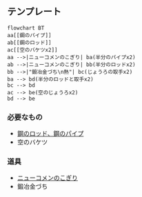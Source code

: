 ## テンプレート
```mermaid
flowchart BT
aa[[鋼のパイプ]]
ab[[鋼のロッド]]
ac[[空のバケツx2]]
aa -->|ニューコメンのこぎり| ba(半分のパイプx2)
ab -->|ニューコメンのこぎり| bb(半分のロッドx2)
bb -->|"鍛冶金づち\n熱"| bc(じょうろの取手x2)
ba --> bd(半分のロッドと取手x2)
bc --> bd
ac --> be(空のじょうろx2)
bd --> be
```
### 必要なもの
* [鋼のロッド、鋼のパイプ](https://github.com/aya-0p/yah-craft-recipe/blob/main/Engine-parts.md)
* 空のバケツ
### 道具
* [ニューコメンのこぎり](https://github.com/aya-0p/yah-craft-recipe/blob/main/Newcomen-tools.md)
* 鍛冶金づち

